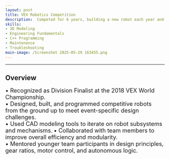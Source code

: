 ```yaml
---
layout: post
title: VEX Robotics Competition
description:  Competed for 6 years, building a new robot each year and iterating on it to play the provided game. See more at my robotics <a href="https://www.instagram.com/joseph_621a/">Instagram</a> or <a href="https://www.youtube.com/@team_621a6">YouTube</a> accounts.
skills: 
- 3D Modeling
- Engineering Fundamentals
- C++ Programming
- Maintenence
- Troubleshooting
main-image: /Screenshot 2025-05-29 163455.png
---
```


---
## Overview

<span style="font-size: 18px">•	Recognized as Division Finalist at the 2018 VEX World Championship.</span>  
<span style="font-size: 18px">•	Designed, built, and programmed competitive robots from the ground up to meet event-specific design challenges.</span>  
<span style="font-size: 18px">•	Used CAD modeling tools to iterate on robot subsystems and mechanisms.</span>
<span style="font-size: 18px">•	Collaborated with team members to improve overall efficiency and modularity.</span>  
<span style="font-size: 18px">•	Mentored younger team participants in design principles, gear ratios, motor control, and autonomous logic.</span> 

<br> <br>


